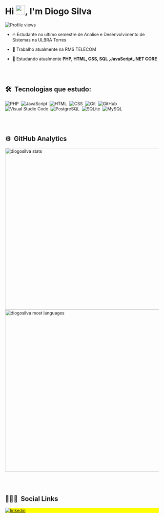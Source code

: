 <h1 align="left">Hi <img src="https://raw.githubusercontent.com/kaueMarques/kaueMarques/master/hi.gif" width="30px">, I'm Diogo Silva</h1>
<p align="left"> <img src="https://komarev.com/ghpvc/?username=DiogoSilva94&color=yellow" alt="Profile views" /> </p>

- 🔥 Estudante no ultimo semestre de Analise e Desenvolvimento de Sistemas na ULBRA Torres

- 🔭 Trabalho atualmente na RMS TELECOM

- 💬 Estudando atualmente **PHP, HTML, CSS, SQL ,JavaScript,.NET CORE**



<br><br>

## 🛠 &nbsp;Tecnologias que estudo:
![PHP](https://img.shields.io/badge/-PHP-05122A?style=flat&logo=php)&nbsp;
![JavaScript](https://img.shields.io/badge/-JavaScript-05122A?style=flat&logo=javascript)&nbsp;
![HTML](https://img.shields.io/badge/-HTML-05122A?style=flat&logo=HTML5)&nbsp;
![CSS](https://img.shields.io/badge/-CSS-05122A?style=flat&logo=CSS3&logoColor=1572B6)&nbsp;
![Git](https://img.shields.io/badge/-Git-05122A?style=flat&logo=git)&nbsp;
![GitHub](https://img.shields.io/badge/-GitHub-05122A?style=flat&logo=github)&nbsp;
![Visual Studio Code](https://img.shields.io/badge/-Visual%20Studio%20Code-05122A?style=flat&logo=visual-studio-code&logoColor=007ACC)&nbsp;
![PostgreSQL](https://img.shields.io/badge/-PostgreSQL-05122A?style=flat&logo=postgresql)&nbsp;
![SQLite](https://img.shields.io/badge/-SQLite-05122A?style=flat&logo=sqlite)&nbsp;
![MySQL](https://img.shields.io/badge/-MYSQL-05122A?style=flat&logo=mysql)&nbsp;



<br><br>


## ⚙️ &nbsp;GitHub Analytics

<p align="left">
<img width="530em" src="https://github-readme-stats.vercel.app/api?username=DiogoSilva94&show_icons=true&theme=vision-friendly-dark" alt="diogosilva stats"/>
<img width="530em" src="https://github-readme-stats.vercel.app/api/top-langs/?username=DiogoSilva94&layout=compact&theme=vision-friendly-dark" alt="diogosilva most languages"/>
</p>

<br><br>

## 👨🏽‍🦲 &nbsp;Social Links

<p align="left" style="background:yellow">
<a href="https://www.linkedin.com/in/diogo-silva-da-silva-654298a3" target="_blank">
  <img align="center" src="https://img.shields.io/badge/-DiogoSilva-05122A?style=flat&logo=linkedin" alt="linkedin"/>
</a>

</p>


